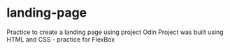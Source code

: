 # landing-page

Practice to create a landing page using project Odin
Project was built using HTML and CSS - practice for FlexBox

